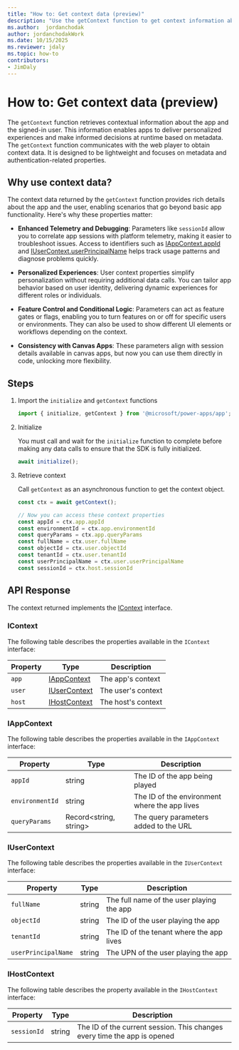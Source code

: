 ```yaml
---
title: "How to: Get context data (preview)"
description: "Use the getContext function to get context information about the app and signed-in user. This information enables apps to deliver personalized experiences and make informed decisions at runtime based on metadata."
ms.author:  jordanchodak
author: jordanchodakWork
ms.date: 10/15/2025
ms.reviewer: jdaly
ms.topic: how-to
contributors:
- JimDaly
---
```

# How to: Get context data (preview)

The `getContext` function retrieves contextual information about the app and the signed-in user. This information enables apps to deliver personalized experiences and make informed decisions at runtime based on metadata. The `getContext` function communicates with the web player to obtain context data. It is designed to be lightweight and focuses on metadata and authentication-related properties.

## Why use context data?

The context data returned by the `getContext` function provides rich details about the app and the user, enabling scenarios that go beyond basic app functionality. Here's why these properties matter:

- **Enhanced Telemetry and Debugging**: Parameters like `sessionId` allow you to correlate app sessions with platform telemetry, making it easier to troubleshoot issues. Access to identifiers such as [IAppContext.appId](#iappcontext) and [IUserContext.userPrincipalName](#iusercontext) helps track usage patterns and diagnose problems quickly.

- **Personalized Experiences**: User context properties simplify personalization without requiring additional data calls. You can tailor app behavior based on user identity, delivering dynamic experiences for different roles or individuals.

- **Feature Control and Conditional Logic**: Parameters can act as feature gates or flags, enabling you to turn features on or off for specific users or environments. They can also be used to show different UI elements or workflows depending on the context.

- **Consistency with Canvas Apps**: These parameters align with session details available in canvas apps, but now you can use them directly in code, unlocking more flexibility.

## Steps

1. Import the `initialize` and `getContext` functions

   ```typescript
   import { initialize, getContext } from '@microsoft/power-apps/app'; 
   ```

1. Initialize

   You must call and wait for the `initialize` function to complete before making any data calls to ensure that the SDK is fully initialized.

   ```typescript
   await initialize(); 
   ```

1. Retrieve context

   Call `getContext` as an asynchronous function to get the context object.

   ```typescript
   const ctx = await getContext();

   // Now you can access these context properties
   const appId = ctx.app.appId
   const environmentId = ctx.app.environmentId
   const queryParams = ctx.app.queryParams
   const fullName = ctx.user.fullName
   const objectId = ctx.user.objectId
   const tenantId = ctx.user.tenantId
   const userPrincipalName = ctx.user.userPrincipalName
   const sessionId = ctx.host.sessionId
   ```

## API Response

The context returned implements the [IContext](#icontext) interface.

### IContext

The following table describes the properties available in the `IContext` interface:

|Property|Type|Description|
|---|---|---|
| `app` | [IAppContext](#iappcontext) | The app's context |
| `user` | [IUserContext](#iusercontext) | The user's context |
| `host` | [IHostContext](#ihostcontext) | The host's context |

### IAppContext

The following table describes the properties available in the `IAppContext` interface:

|Property|Type|Description|
|---|---|---|
| `appId`| string | The ID of the app being played |
| `environmentId`| string | The ID of the environment where the app lives |
| `queryParams` | Record<string, string> | The query parameters added to the URL |

### IUserContext

The following table describes the properties available in the `IUserContext` interface:

|Property|Type|Description|
|---|---|---|
| `fullName` | string | The full name of the user playing the app |
| `objectId` | string | The ID of the user playing the app |
| `tenantId` | string | The ID of the tenant where the app lives |
| `userPrincipalName` | string | The UPN of the user playing the app |

### IHostContext

The following table describes the property available in the `IHostContext` interface:

|Property|Type|Description|
|---|---|---|
| `sessionId` | string | The ID of the current session. This changes every time the app is opened |
